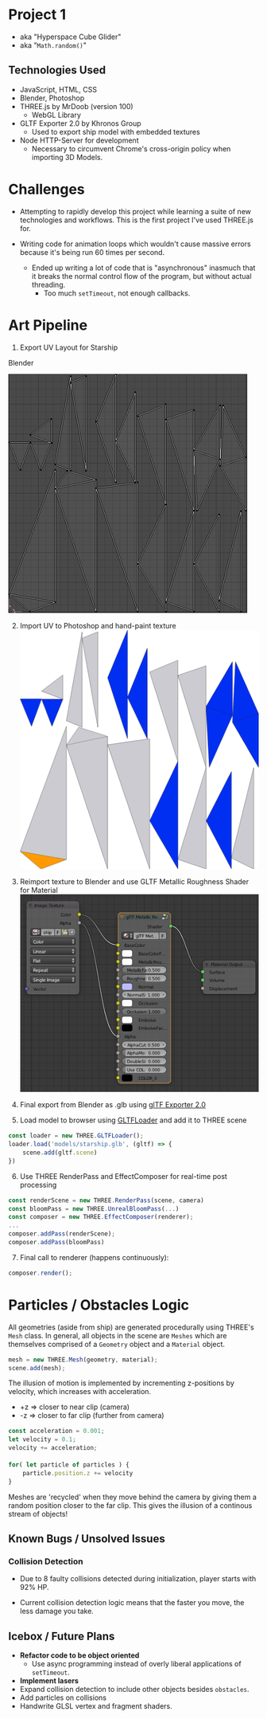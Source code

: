 # Project 1
- aka "Hyperspace Cube Glider"
- aka "`Math.random()`"

## Technologies Used
- JavaScript, HTML, CSS
- Blender, Photoshop
- THREE.js by MrDoob (version 100)
    - WebGL Library
- GLTF Exporter 2.0 by Khronos Group
    - Used to export ship model with embedded textures
- Node HTTP-Server for development
  - Necessary to circumvent Chrome's cross-origin policy when importing 3D Models.

# Challenges
- Attempting to rapidly develop this project while learning a suite of new technologies and workflows.  This is the first project I've used THREE.js for.

- Writing code for animation loops which wouldn't cause massive errors because it's being run 60 times per second.
    - Ended up writing a lot of code that is "asynchronous" inasmuch that it breaks the normal control flow of the program, but without actual threading.
        - Too much `setTimeout`, not enough callbacks.
# Art Pipeline
1. Export UV Layout for Starship

Blender

![Blender UV Layout](images/README/blenderUV.png)

2. Import UV to Photoshop and hand-paint texture
![Photoshop UV Image](images/README/shipUV.png)

3. Reimport texture to Blender and use GLTF Metallic Roughness Shader for Material
![PBR Node](images/README/materialNodes.png)

4. Final export from Blender as .glb using [glTF Exporter 2.0](https://github.com/KhronosGroup/glTF-Blender-Exporter)



5. Load model to browser using [GLTFLoader](https://threejs.org/docs/#examples/loaders/GLTFLoader) and add it to THREE scene
```javascript
const loader = new THREE.GLTFLoader();
loader.load('models/starship.glb', (gltf) => {
    scene.add(gltf.scene)
})
```

6. Use THREE RenderPass and EffectComposer for real-time post processing
```javascript
const renderScene = new THREE.RenderPass(scene, camera)
const bloomPass = new THREE.UnrealBloomPass(...)
const composer = new THREE.EffectComposer(renderer);
...
composer.addPass(renderScene);
composer.addPass(bloomPass)
```
7. Final call to renderer (happens continuously):
```javascript
composer.render();
```

# Particles / Obstacles Logic
All geometries (aside from ship) are generated procedurally using THREE's `Mesh` class.  In general, all objects in the scene are `Meshes` which are themselves comprised of a `Geometry` object and a `Material` object.
```javascript
mesh = new THREE.Mesh(geometry, material);
scene.add(mesh);
```
The illusion of motion is implemented by incrementing z-positions by velocity, which increases with acceleration.

- +z => closer to near clip (camera) <br>
- -z => closer to far clip (further from camera)
```javascript
const acceleration = 0.001;
let velocity = 0.1;
velocity += acceleration;

for( let particle of particles ) {
    particle.position.z += velocity
}
```
Meshes are 'recycled' when they move behind the camera by giving them a random position closer to the far clip.
This gives the illusion of a continous stream of objects!



## Known Bugs / Unsolved Issues

### Collision Detection
- Due to 8 faulty collisions detected during initialization, player starts with 92% HP.

- Current collision detection logic means that the faster you move, the less damage you take.

## Icebox / Future Plans
- **Refactor code to be object oriented**
    - Use async programming instead of overly liberal applications of  `setTimeout`.
- **Implement lasers**
- Expand collision detection to include other objects besides `obstacles`.
- Add particles on collisions
- Handwrite GLSL vertex and fragment shaders.
